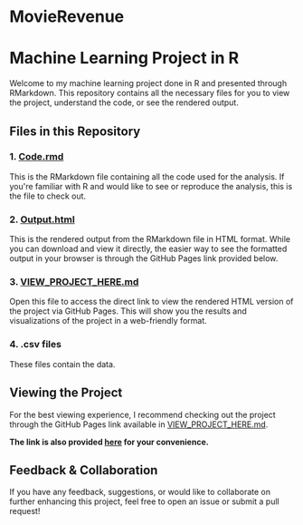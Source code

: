 # MovieRevenue
# Machine Learning Project in R

Welcome to my machine learning project done in R and presented through RMarkdown. This repository contains all the necessary files for you to view the project, understand the code, or see the rendered output.

## Files in this Repository

### 1. [Code.rmd](https://github.com/AyushmaanGandhi/MovieRevenue/blob/main/Code.Rmd)
This is the RMarkdown file containing all the code used for the analysis. If you're familiar with R and would like to see or reproduce the analysis, this is the file to check out.

### 2. [Output.html](https://github.com/AyushmaanGandhi/MovieRevenue/blob/main/Output.html)
This is the rendered output from the RMarkdown file in HTML format. While you can download and view it directly, the easier way to see the formatted output in your browser is through the GitHub Pages link provided below.

### 3. [VIEW_PROJECT_HERE.md](https://github.com/AyushmaanGandhi/MovieRevenue/blob/main/VIEW_PROJECT_HERE.md)
Open this file to access the direct link to view the rendered HTML version of the project via GitHub Pages. This will show you the results and visualizations of the project in a web-friendly format.

### 4. .csv files
These files contain the data.

## Viewing the Project

For the best viewing experience, I recommend checking out the project through the GitHub Pages link available in [VIEW_PROJECT_HERE.md](https://github.com/AyushmaanGandhi/MovieRevenue/blob/main/VIEW_PROJECT_HERE.md).

**The link is also provided [here](https://ayushmaangandhi.github.io/MovieRevenue/Output.html) for your convenience.**

## Feedback & Collaboration

If you have any feedback, suggestions, or would like to collaborate on further enhancing this project, feel free to open an issue or submit a pull request!
